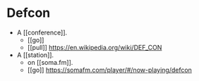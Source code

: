 # Defcon

- A [[conference]].
  - [[go]] 
  - [[pull]] https://en.wikipedia.org/wiki/DEF_CON
- A [[station]].
  - on [[soma.fm]].
  - [[go]] https://somafm.com/player/#/now-playing/defcon


